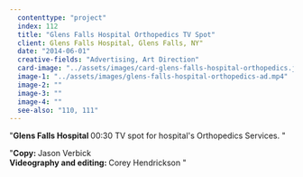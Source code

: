 ```yaml
---
  contenttype: "project"
  index: 112
  title: "Glens Falls Hospital Orthopedics TV Spot"
  client: Glens Falls Hospital, Glens Falls, NY"
  date: "2014-06-01"
  creative-fields: "Advertising, Art Direction"
  card-image: "../assets/images/card-glens-falls-hospital-orthopedics.jpg"
  image-1: "../assets/images/glens-falls-hospital-orthopedics-ad.mp4"
  image-2: ""
  image-3: ""
  image-4: ""
  see-also: "110, 111"
---
```


<p className=copy_A>"<strong>Glens Falls Hospital </strong> 00:30 TV spot for hospital's Orthopedics Services.
"</p>
<p className=copy_B>"<strong>Copy: </strong> Jason Verbick </br>
<strong>Videography and editing:  </strong> Corey Hendrickson
"</p>
<p className=copy_C></p>
<p className=copy_D></p>
